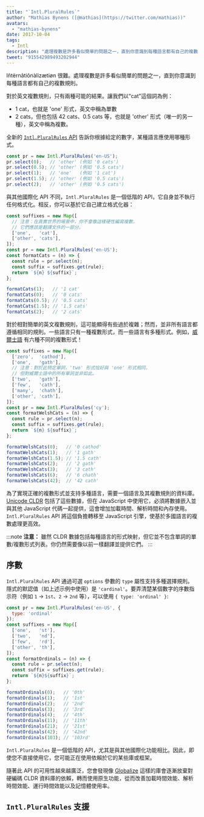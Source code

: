 ```yaml
---
title: "`Intl.PluralRules`"
author: "Mathias Bynens ([@mathias](https://twitter.com/mathias))"
avatars: 
  - "mathias-bynens"
date: 2017-10-04
tags: 
  - Intl
description: "處理複數是許多看似簡單的問題之一，直到你意識到每種語言都有自己的複數規則。`Intl.PluralRules` API 可以幫助！"
tweet: "915542989493202944"
---
```

Iñtërnâtiônàlizætiøn 很難。處理複數是許多看似簡單的問題之一，直到你意識到每種語言都有自己的複數規則。

對於英文複數規則，只有兩種可能的結果。讓我們以“cat”這個詞為例：

- 1 cat，也就是 'one' 形式，英文中稱為單數
- 2 cats，但也包括 42 cats、0.5 cats 等，也就是 'other' 形式（唯一的另一種），英文中稱為複數。

全新的 [`Intl.PluralRules` API](https://github.com/tc39/proposal-intl-plural-rules) 告訴你根據給定的數字，某種語言應使用哪種形式。

```js
const pr = new Intl.PluralRules('en-US');
pr.select(0);   // 'other' (例如 '0 cats')
pr.select(0.5); // 'other' (例如 '0.5 cats')
pr.select(1);   // 'one'   (例如 '1 cat')
pr.select(1.5); // 'other' (例如 '0.5 cats')
pr.select(2);   // 'other' (例如 '0.5 cats')
```

<!--truncate-->
與其他國際化 API 不同，`Intl.PluralRules` 是一個低階的 API，它自身並不執行任何格式化。相反，你可以基於它自己建立格式化器：

```js
const suffixes = new Map([
  // 注意：在真實世界的場景中，你不會像這樣硬性編寫複數，
  // 它們應該是翻譯文件的一部分。
  ['one',   'cat'],
  ['other', 'cats'],
]);
const pr = new Intl.PluralRules('en-US');
const formatCats = (n) => {
  const rule = pr.select(n);
  const suffix = suffixes.get(rule);
  return `${n} ${suffix}`;
};

formatCats(1);   // '1 cat'
formatCats(0);   // '0 cats'
formatCats(0.5); // '0.5 cats'
formatCats(1.5); // '1.5 cats'
formatCats(2);   // '2 cats'
```

對於相對簡單的英文複數規則，這可能顯得有些過於複雜；然而，並非所有語言都遵循相同的規則。一些語言只有一種複數形式，而一些語言有多種形式。例如，[威爾士語](http://unicode.org/cldr/charts/latest/supplemental/language_plural_rules.html#rules) 有六種不同的複數形式！

```js
const suffixes = new Map([
  ['zero',  'cathod'],
  ['one',   'gath'],
  // 注意：對於此特定單詞，'two' 形式恰好與 'one' 形式相同，
  // 但對威爾士語中的所有單詞並非如此。
  ['two',   'gath'],
  ['few',   'cath'],
  ['many',  'chath'],
  ['other', 'cath'],
]);
const pr = new Intl.PluralRules('cy');
const formatWelshCats = (n) => {
  const rule = pr.select(n);
  const suffix = suffixes.get(rule);
  return `${n} ${suffix}`;
};

formatWelshCats(0);   // '0 cathod'
formatWelshCats(1);   // '1 gath'
formatWelshCats(1.5); // '1.5 cath'
formatWelshCats(2);   // '2 gath'
formatWelshCats(3);   // '3 cath'
formatWelshCats(6);   // '6 chath'
formatWelshCats(42);  // '42 cath'
```

為了實現正確的複數形式並支持多種語言，需要一個語言及其複數規則的資料庫。[Unicode CLDR](http://cldr.unicode.org/) 包括了這些數據，但在 JavaScript 中使用它，必須將數據嵌入並與其他 JavaScript 代碼一起提供，這會增加加載時間、解析時間和內存使用。`Intl.PluralRules` API 將這個負擔轉移至 JavaScript 引擎，使基於多國語言的複數處理更高效。

:::note
**注意：** 雖然 CLDR 數據包括每種語言的形式映射，但它並不包含單詞的單數/複數形式列表。你仍然需要像以前一樣翻譯並提供它們。
:::

## 序數

`Intl.PluralRules` API 通過可選 `options` 參數的 `type` 屬性支持多種選擇規則。隱式的默認值（如上述示例中使用）是 `'cardinal'`。要弄清楚某個數字的序數指示符（例如 `1` → `1st`、`2` → `2nd` 等），可以使用 `{ type: 'ordinal' }`:

```js
const pr = new Intl.PluralRules('en-US', {
  type: 'ordinal'
});
const suffixes = new Map([
  ['one',   'st'],
  ['two',   'nd'],
  ['few',   'rd'],
  ['other', 'th'],
]);
const formatOrdinals = (n) => {
  const rule = pr.select(n);
  const suffix = suffixes.get(rule);
  return `${n}${suffix}`;
};

formatOrdinals(0);   // '0th'
formatOrdinals(1);   // '1st'
formatOrdinals(2);   // '2nd'
formatOrdinals(3);   // '3rd'
formatOrdinals(4);   // '4th'
formatOrdinals(11);  // '11th'
formatOrdinals(21);  // '21st'
formatOrdinals(42);  // '42nd'
formatOrdinals(103); // '103rd'
```

`Intl.PluralRules` 是一個低階的 API，尤其是與其他國際化功能相比。因此，即使您不直接使用它，您可能正在使用依賴於它的某些庫或框架。

隨著此 API 的可用性越來越廣泛，您會發現像 [Globalize](https://github.com/globalizejs/globalize#plural-module) 這樣的庫會逐漸放棄對硬編碼 CLDR 資料庫的依賴，轉而使用原生功能，從而改善加載時間效能、解析時間效能、運行時間效能以及記憶體使用率。

## `Intl.PluralRules` 支援

<feature-support chrome="63 /blog/v8-release-63"
                 firefox="58"
                 safari="13"
                 nodejs="10"
                 babel="no"></feature-support>
